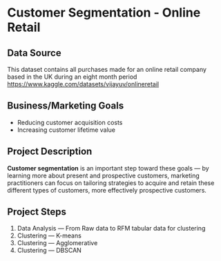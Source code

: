 # Customer Segmentation - Online Retail

## Data Source
This dataset contains all purchases made for an online retail company based in the UK during an eight month period
https://www.kaggle.com/datasets/vijayuv/onlineretail

## Business/Marketing Goals

* Reducing customer acquisition costs
* Increasing customer lifetime value

## Project Description
<b>Customer segmentation</b> is an important step toward these goals — by learning more about present and prospective customers, marketing practitioners can focus on tailoring strategies to acquire and retain these different types of customers, more effectively prospective customers.

## Project Steps

1. Data Analysis — From Raw data to RFM tabular data for clustering
2. Clustering — K-means
3. Clustering — Agglomerative
4. Clustering — DBSCAN 

